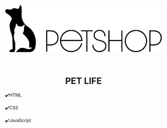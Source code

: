 <img src="./assets/logo.png" alt="" srcset=""> <br> <br> <br>

<h1 align="center"> PET LIFE </h1>


✔️HTML<br><br>
✔️CSS<br><br>
✔️JavaScript<br><br>
